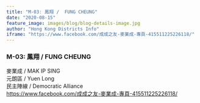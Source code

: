 ```yaml
---
title: "M-03: 鳳翔 /  FUNG CHEUNG"
date: "2020-08-15"
feature_image: images/blog/blog-details-image.jpg
author: "Hong Kong Districts Info"
iframe: "https://www.facebook.com/成成之友-麥業成-專頁-415511225226118/"
---
```


### M-03: 鳳翔 /  FUNG CHEUNG  
麥業成 /  MAK IP SING  
元朗區 / Yuen Long  
民主陣線 /  Democratic Alliance  
https://www.facebook.com/成成之友-麥業成-專頁-415511225226118/
